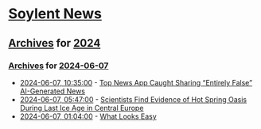 # [Soylent News](../../../README.md)

## [Archives](../../index.md) for [2024](../index.md)

### [Archives](../../index.md) for [2024-06-07](index.md)

* [2024-06-07, 10:35:00](https://soylentnews.org/article.pl?sid=24/06/06/037244&from=rss) - [Top News App Caught Sharing “Entirely False” AI-Generated News](https://soylentnews.org/article.pl?sid=24/06/06/037244&from=rss)
* [2024-06-07, 05:47:00](https://soylentnews.org/article.pl?sid=24/06/06/0259249&from=rss) - [Scientists Find Evidence of Hot Spring Oasis During Last Ice Age in Central Europe](https://soylentnews.org/article.pl?sid=24/06/06/0259249&from=rss)
* [2024-06-07, 01:04:00](https://soylentnews.org/article.pl?sid=24/06/06/0255211&from=rss) - [What Looks Easy](https://soylentnews.org/article.pl?sid=24/06/06/0255211&from=rss)
